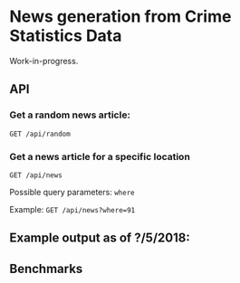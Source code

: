 # News generation from Crime Statistics Data

Work-in-progress.

## API

### Get a random news article:
`GET /api/random`

### Get a news article for a specific location 
`GET /api/news`

Possible query parameters:
`where`

Example:
`GET /api/news?where=91`

## Example output as of ?/5/2018:

## Benchmarks

